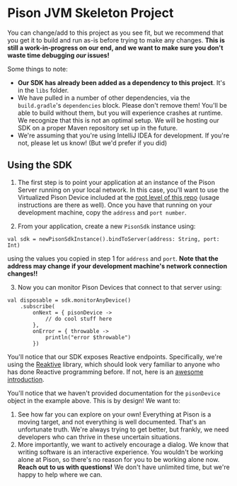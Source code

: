 # Pison JVM Skeleton Project

You can change/add to this project as you see fit, but we recommend that you get it to build and run as-is before trying to make any changes. **This is still a work-in-progress on our end, and we want to make sure you don't waste time debugging _our_ issues!**

Some things to note:
* **Our SDK has already been added as a dependency to this project**. It's in the `libs` folder.
* We have pulled in a number of other dependencies, via the `build.gradle`'s `dependencies` block. Please don't remove them! You'll be able to build without them, but you will experience crashes at runtime. We recognize that this is not an optimal setup. We will be hosting our SDK on a proper Maven repository set up in the future.
* We're assuming that you're using IntelliJ IDEA for development. If you're not, please let us know! (But we'd prefer if you did)

## Using the SDK
1. The first step is to point your application at an instance of the Pison Server running on your local network. In this case, you'll want to use the Virtualized Pison Device included at the [root level of this repo](..) (usage instructions are there as well). Once you have that running on your development machine, copy the `address` and `port number`. 

2. From your application, create a new `PisonSdk` instance using:
```
val sdk = newPisonSdkInstance().bindToServer(address: String, port: Int)
```
using the values you copied in step 1 for `address` and `port`. **Note that the address may change if your development machine's network connection changes!!**

3. Now you can monitor Pison Devices that connect to that server using:
```
val disposable = sdk.monitorAnyDevice()
    .subscribe(
        onNext = { pisonDevice ->
            // do cool stuff here
        }, 
        onError = { throwable ->
            println("error $throwable")
        })
```
You'll notice that our SDK exposes Reactive endpoints. Specifically, we're using the [Reaktive](https://github.com/badoo/Reaktive) library, which should look very familiar to anyone who has done Reactive programming before. If not, here is an [awesome introduction](https://blog.danlew.net/2017/07/27/an-introduction-to-functional-reactive-programming/).

You'll notice that we haven't provided documentation for the `pisonDevice` object in the example above. This is by design! We want to: 
1. See how far you can explore on your own! Everything at Pison is a moving target, and not everything is well documented. That's an unfortunate truth. We're always trying to get better, but frankly, we need developers who can thrive in these uncertain situations.
2. More importantly, we want to actively encourage a dialog. We know that writing software is an interactive experience. You wouldn't be working alone at Pison, so there's no reason for you to be working alone now. **Reach out to us with questions!** We don't have unlimited time, but we're happy to help where we can. 